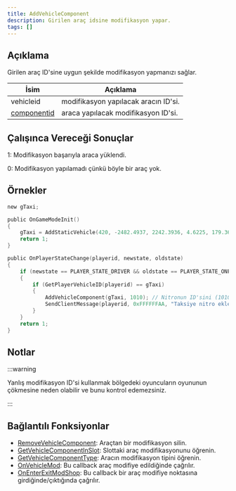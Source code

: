```yaml
---
title: AddVehicleComponent
description: Girilen araç idsine modifikasyon yapar.
tags: []
---
```


## Açıklama

Girilen araç ID'sine uygun şekilde modifikasyon yapmanızı sağlar.

| İsim         | Açıklama                                                                                                                      |
| ------------ | ----------------------------------------------------------------------------------------------------------------------------- |
| vehicleid    | modifikasyon yapılacak aracın ID'si.                                                                                          |
| [componentid](../resources/carcomponentid)  | araca yapılacak modifikasyon ID'si.                                                                                           |

## Çalışınca Vereceği Sonuçlar

1: Modifikasyon başarıyla araca yüklendi.

0: Modifikasyon yapılamadı çünkü böyle bir araç yok.

## Örnekler

```c
new gTaxi;

public OnGameModeInit()
{
    gTaxi = AddStaticVehicle(420, -2482.4937, 2242.3936, 4.6225, 179.3656, 6, 1); // Taksi ekliyoruz
    return 1;
}

public OnPlayerStateChange(playerid, newstate, oldstate)
{
    if (newstate == PLAYER_STATE_DRIVER && oldstate == PLAYER_STATE_ONFOOT)
    {
        if (GetPlayerVehicleID(playerid) == gTaxi)
        {
            AddVehicleComponent(gTaxi, 1010); // Nitronun ID'sini (1010) kullanarak taksiye ekliyoruz
            SendClientMessage(playerid, 0xFFFFFFAA, "Taksiye nitro eklendi.");
        }
    }
    return 1;
}
```

## Notlar

:::warning

Yanlış modifikasyon ID'si kullanmak bölgedeki oyuncuların oyununun çökmesine neden olabilir ve bunu kontrol edemezsiniz.

:::

## Bağlantılı Fonksiyonlar

- [RemoveVehicleComponent](RemoveVehicleComponent.md): Araçtan bir modifikasyon silin.
- [GetVehicleComponentInSlot](GetVehicleComponentInSlot.md): Slottaki araç modifikasyonunu öğrenin.
- [GetVehicleComponentType](GetVehicleComponentType:.md): Aracın modifikasyon tipini öğrenin.
- [OnVehicleMod](../callbacks/OnVehicleMod.md): Bu callback araç modifiye edildiğinde çağrılır.
- [OnEnterExitModShop](../callbacks/OnEnterExitModShop.md): Bu callback bir araç modifiye noktasına girdiğinde/çıktığında çağrılır.
